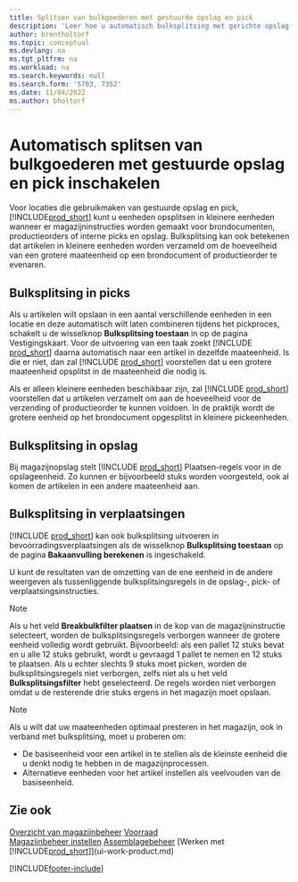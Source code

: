 ```yaml
---
title: Splitsen van bulkgoederen met gestuurde opslag en pick
description: 'Leer hoe u automatisch bulksplitsing met gerichte opslag en pick, evenals bulksplitsing in picks, opslag, verplaatsingen en meer kunt inschakelen.'
author: brentholtorf
ms.topic: conceptual
ms.devlang: na
ms.tgt_pltfrm: na
ms.workload: na
ms.search.keywords: null
ms.search.form: '5703, 7352'
ms.date: 11/04/2022
ms.author: bholtorf
---
```

# Automatisch splitsen van bulkgoederen met gestuurde opslag en pick inschakelen

Voor locaties die gebruikmaken van gestuurde opslag en pick, [!INCLUDE[prod_short](includes/prod_short.md)] kunt u eenheden opsplitsen in kleinere eenheden wanneer er magazijninstructies worden gemaakt voor brondocumenten, productieorders of interne picks en opslag. Bulksplitsing kan ook betekenen dat artikelen in kleinere eenheden worden verzameld om de hoeveelheid van een grotere maateenheid op een brondocument of productieorder te evenaren.

## Bulksplitsing in picks  

Als u artikelen wilt opslaan in een aantal verschillende eenheden in een locatie en deze automatisch wilt laten combineren tijdens het pickproces, schakelt u de wisselknop **Bulksplitsing toestaan** in op de pagina Vestigingskaart. Voor de uitvoering van een taak zoekt [!INCLUDE [prod_short](includes/prod_short.md)] daarna automatisch naar een artikel in dezelfde maateenheid. Is die er niet, dan zal [!INCLUDE [prod_short](includes/prod_short.md)] voorstellen dat u een grotere maateenheid opsplitst in de maateenheid die nodig is.  

Als er alleen kleinere eenheden beschikbaar zijn, zal [!INCLUDE [prod_short](includes/prod_short.md)] voorstellen dat u artikelen verzamelt om aan de hoeveelheid voor de verzending of productieorder te kunnen voldoen. In de praktijk wordt de grotere eenheid op het brondocument opgesplitst in kleinere pickeenheden.  

## Bulksplitsing in opslag  

Bij magazijnopslag stelt [!INCLUDE [prod_short](includes/prod_short.md)] Plaatsen-regels voor in de opslageenheid. Zo kunnen er bijvoorbeeld stuks worden voorgesteld, ook al komen de artikelen in een andere maateenheid aan.  

## Bulksplitsing in verplaatsingen  

[!INCLUDE [prod_short](includes/prod_short.md)] kan ook bulksplitsing uitvoeren in bevoorradingsverplaatsingen als de wisselknop **Bulksplitsing toestaan** op de pagina **Bakaanvulling berekenen** is ingeschakeld.  

U kunt de resultaten van de omzetting van de ene eenheid in de andere weergeven als tussenliggende bulksplitsingsregels in de opslag-, pick- of verplaatsingsinstructies.  

> [!NOTE]  
> Als u het veld **Breakbulkfilter plaatsen** in de kop van de magazijninstructie selecteert, worden de bulksplitsingsregels verborgen wanneer de grotere eenheid volledig wordt gebruikt. Bijvoorbeeld: als een pallet 12 stuks bevat en u alle 12 stuks gebruikt, wordt u gevraagd 1 pallet te nemen en 12 stuks te plaatsen. Als u echter slechts 9 stuks moet picken, worden de bulksplitsingsregels niet verborgen, zelfs niet als u het veld **Bulksplitsingsfilter** hebt geselecteerd. De regels worden niet verborgen omdat u de resterende drie stuks ergens in het magazijn moet opslaan.  

> [!NOTE]  
> Als u wilt dat uw maateenheden optimaal presteren in het magazijn, ook in verband met bulksplitsing, moet u proberen om:  
>
> - De basiseenheid voor een artikel in te stellen als de kleinste eenheid die u denkt nodig te hebben in de magazijnprocessen.  
> - Alternatieve eenheden voor het artikel instellen als veelvouden van de basiseenheid.  

## Zie ook  

[Overzicht van magazijnbeheer](design-details-warehouse-management.md)
[Voorraad](inventory-manage-inventory.md)  
[Magazijnbeheer instellen](warehouse-setup-warehouse.md) 
[Assemblagebeheer](assembly-assemble-items.md)
[Werken met [!INCLUDE[prod_short](includes/prod_short.md)]](ui-work-product.md)  


[!INCLUDE[footer-include](includes/footer-banner.md)]